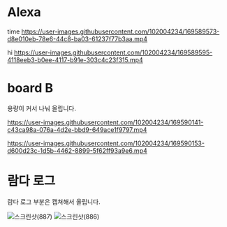 # Alexa

time
https://user-images.githubusercontent.com/102004234/169589573-d8e010eb-78e6-44c8-ba03-61237f77b3aa.mp4

hi
https://user-images.githubusercontent.com/102004234/169589595-4118eeb3-b0ee-4117-b91e-303c4c23f315.mp4



# board B


용량이 커서 나눠 올립니다.
  
https://user-images.githubusercontent.com/102004234/169590141-c43ca98a-076a-4d2e-bbd9-649ace1f9797.mp4


https://user-images.githubusercontent.com/102004234/169590153-d600d23c-1d5b-4462-8899-5f62ff93a9e6.mp4


  
# 람다 로그

람다 로그 부분은 캡쳐해서 올립니다.
  
![스크린샷(887)](https://user-images.githubusercontent.com/102004234/169588740-342c3884-db91-4fb7-9068-0105ca482be7.png)
![스크린샷(886)](https://user-images.githubusercontent.com/102004234/169588753-f208ed26-a36d-4653-90c6-b53607a557dc.png)
